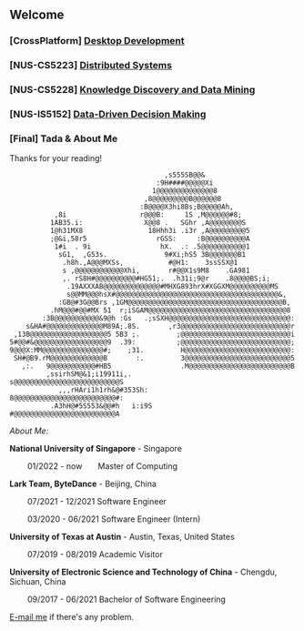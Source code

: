 ## Welcome

### [CrossPlatform] [Desktop Development](./CrossPlatform.html)

### [NUS-CS5223] [Distributed Systems](./NUSCS5223.html)

### [NUS-CS5228] [Knowledge Discovery and Data Mining](./NUSCS5228.html)

### [NUS-IS5152] [Data-Driven Decision Making](./NUSIS5152.html)

### [Final] Tada & About Me

Thanks for your reading!

```
                                      ,s555SB@@&
                                    :9H####@@@@@Xi
                                   1@@@@@@@@@@@@@@8
                                 ,8@@@@@@@@@B@@@@@@8
                                :B@@@@X3hi8Bs;B@@@@@Ah,
           ,8i                  r@@@B:     1S ,M@@@@@@#8;
          1AB35.i:               X@@8 .   SGhr ,A@@@@@@@@S
          1@h31MX8                18Hhh3i .i3r ,A@@@@@@@@@5
          ;@&i,58r5                 rGSS:     :B@@@@@@@@@@A
           1#i  . 9i                 hX.  .: .5@@@@@@@@@@@1
            sG1,  ,G53s.              9#Xi;hS5 3B@@@@@@@B1
             .h8h.,A@@@MXSs,           #@H1:    3ssSSX@1
             s ,@@@@@@@@@@@@Xhi,       r#@@X1s9M8    .GA981
             ,. rS8H#@@@@@@@@@@#HG51;.  .h31i;9@r    .8@@@@BS;i;
              .19AXXXAB@@@@@@@@@@@@@@#MHXG893hrX#XGGXM@@@@@@@@@@MS
              s@@MM@@@hsX#@@@@@@@@@@@@@@@@@@@@@@@@@@@@@@@@@@@@@@@@&,
            :GB@#3G@@Brs ,1GM@@@@@@@@@@@@@@@@@@@@@@@@@@@@@@@@@@@@@@B,
          .hM@@@#@@#MX 51  r;iSGAM@@@@@@@@@@@@@@@@@@@@@@@@@@@@@@@@@@8
        :3B@@@@@@@@@@@&9@h :Gs   .;sSXH@@@@@@@@@@@@@@@@@@@@@@@@@@@@@@:
    s&HA#@@@@@@@@@@@@@@M89A;.8S.       ,r3@@@@@@@@@@@@@@@@@@@@@@@@@@@r
 ,13B@@@@@@@@@@@@@@@@@@@5 5B3 ;.         ;@@@@@@@@@@@@@@@@@@@@@@@@@@@i
5#@@#&@@@@@@@@@@@@@@@@@@9  .39:          ;@@@@@@@@@@@@@@@@@@@@@@@@@@@;
9@@@X:MM@@@@@@@@@@@@@@@#;    ;31.         H@@@@@@@@@@@@@@@@@@@@@@@@@@:
 SH#@B9.rM@@@@@@@@@@@@@B       :.         3@@@@@@@@@@@@@@@@@@@@@@@@@@5
   ,:.   9@@@@@@@@@@@#HB5                 .M@@@@@@@@@@@@@@@@@@@@@@@@@B
         ,ssirhSM@&1;i19911i,.             s@@@@@@@@@@@@@@@@@@@@@@@@@@S
            ,,,rHAri1h1rh&@#353Sh:          8@@@@@@@@@@@@@@@@@@@@@@@@@#:
          .A3hH@#5S553&@@#h   i:i9S          #@@@@@@@@@@@@@@@@@@@@@@@@@A
```

_About Me:_

**National University of Singapore** - Singapore

&nbsp;&nbsp;&nbsp;&nbsp;&nbsp;&nbsp;&nbsp;&nbsp;01/2022 - now&nbsp;&nbsp;&nbsp;&nbsp;&nbsp;&nbsp; Master of Computing

**Lark Team, ByteDance** - Beijing, China

&nbsp;&nbsp;&nbsp;&nbsp;&nbsp;&nbsp;&nbsp;&nbsp;07/2021 - 12/2021 Software Engineer

&nbsp;&nbsp;&nbsp;&nbsp;&nbsp;&nbsp;&nbsp;&nbsp;03/2020 - 06/2021 Software Engineer (Intern)

**University of Texas at Austin** - Austin, Texas, United States

&nbsp;&nbsp;&nbsp;&nbsp;&nbsp;&nbsp;&nbsp;&nbsp;07/2019 - 08/2019 Academic Visitor

**University of Electronic Science and Technology of China** - Chengdu, Sichuan, China

&nbsp;&nbsp;&nbsp;&nbsp;&nbsp;&nbsp;&nbsp;&nbsp;09/2017 - 06/2021 Bachelor of Software Engineering

[E-mail me](mailto:pzw9908@outlook.com) if there's any problem.
